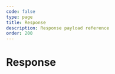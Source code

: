 ```yaml
---
code: false
type: page
title: Response
description: Response payload reference  
order: 200
---
```


# Response
